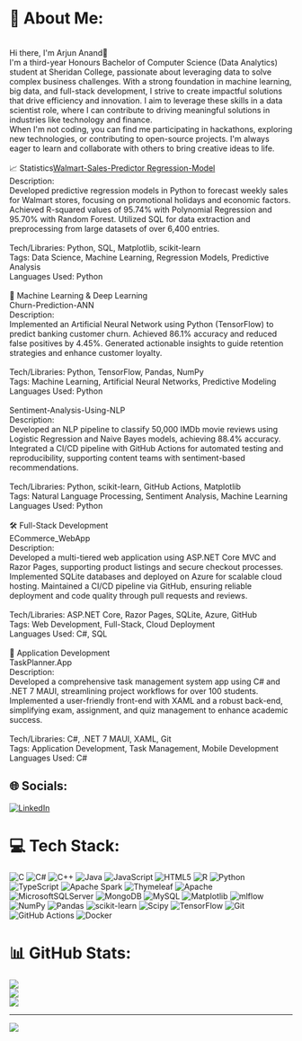 # 💫 About Me:
<br>Hi there, I'm Arjun Anand👋<br>I'm a third-year Honours Bachelor of Computer Science (Data Analytics) student at Sheridan College, passionate about leveraging data to solve complex business challenges. With a strong foundation in machine learning, big data, and full-stack development, I strive to create impactful solutions that drive efficiency and innovation. I aim to leverage these skills in a data scientist role, where I can contribute to driving meaningful solutions in industries like technology and finance.<br>When I'm not coding, you can find me participating in hackathons, exploring new technologies, or contributing to open-source projects. I'm always eager to learn and collaborate with others to bring creative ideas to life.<br><br>📈 Statistics<be>[Walmart-Sales-Predictor Regression-Model](https://github.com/arjunanxnd/Walmart-Sales-Predictor---Regression-Model)<br>Description:<br>Developed predictive regression models in Python to forecast weekly sales for Walmart stores, focusing on promotional holidays and economic factors. Achieved R-squared values of 95.74% with Polynomial Regression and 95.70% with Random Forest. Utilized SQL for data extraction and preprocessing from large datasets of over 6,400 entries.<br><br>Tech/Libraries: Python, SQL, Matplotlib, scikit-learn<br>Tags: Data Science, Machine Learning, Regression Models, Predictive Analysis<br>Languages Used: Python<br><br>🤖 Machine Learning & Deep Learning<br>Churn-Prediction-ANN<br>Description:<br>Implemented an Artificial Neural Network using Python (TensorFlow) to predict banking customer churn. Achieved 86.1% accuracy and reduced false positives by 4.45%. Generated actionable insights to guide retention strategies and enhance customer loyalty.<br><br>Tech/Libraries: Python, TensorFlow, Pandas, NumPy<br>Tags: Machine Learning, Artificial Neural Networks, Predictive Modeling<br>Languages Used: Python<br><br>Sentiment-Analysis-Using-NLP<br>Description:<br>Developed an NLP pipeline to classify 50,000 IMDb movie reviews using Logistic Regression and Naive Bayes models, achieving 88.4% accuracy. Integrated a CI/CD pipeline with GitHub Actions for automated testing and reproducibility, supporting content teams with sentiment-based recommendations.<br><br>Tech/Libraries: Python, scikit-learn, GitHub Actions, Matplotlib<br>Tags: Natural Language Processing, Sentiment Analysis, Machine Learning<br>Languages Used: Python<br><br>🛠️ Full-Stack Development<br>ECommerce_WebApp<br>Description:<br>Developed a multi-tiered web application using ASP.NET Core MVC and Razor Pages, supporting product listings and secure checkout processes. Implemented SQLite databases and deployed on Azure for scalable cloud hosting. Maintained a CI/CD pipeline via GitHub, ensuring reliable deployment and code quality through pull requests and reviews.<br><br>Tech/Libraries: ASP.NET Core, Razor Pages, SQLite, Azure, GitHub<br>Tags: Web Development, Full-Stack, Cloud Deployment<br>Languages Used: C#, SQL<br><br>📱 Application Development<br>TaskPlanner.App<br>Description:<br>Developed a comprehensive task management system app using C# and .NET 7 MAUI, streamlining project workflows for over 100 students. Implemented a user-friendly front-end with XAML and a robust back-end, simplifying exam, assignment, and quiz management to enhance academic success.<br><br>Tech/Libraries: C#, .NET 7 MAUI, XAML, Git<br>Tags: Application Development, Task Management, Mobile Development<br>Languages Used: C#


## 🌐 Socials:
[![LinkedIn](https://img.shields.io/badge/LinkedIn-%230077B5.svg?logo=linkedin&logoColor=white)](https://linkedin.com/in/anandarjun) 

# 💻 Tech Stack:
![C](https://img.shields.io/badge/c-%2300599C.svg?style=for-the-badge&logo=c&logoColor=white) ![C#](https://img.shields.io/badge/c%23-%23239120.svg?style=for-the-badge&logo=csharp&logoColor=white) ![C++](https://img.shields.io/badge/c++-%2300599C.svg?style=for-the-badge&logo=c%2B%2B&logoColor=white) ![Java](https://img.shields.io/badge/java-%23ED8B00.svg?style=for-the-badge&logo=openjdk&logoColor=white) ![JavaScript](https://img.shields.io/badge/javascript-%23323330.svg?style=for-the-badge&logo=javascript&logoColor=%23F7DF1E) ![HTML5](https://img.shields.io/badge/html5-%23E34F26.svg?style=for-the-badge&logo=html5&logoColor=white) ![R](https://img.shields.io/badge/r-%23276DC3.svg?style=for-the-badge&logo=r&logoColor=white) ![Python](https://img.shields.io/badge/python-3670A0?style=for-the-badge&logo=python&logoColor=ffdd54) ![TypeScript](https://img.shields.io/badge/typescript-%23007ACC.svg?style=for-the-badge&logo=typescript&logoColor=white) ![Apache Spark](https://img.shields.io/badge/Apache%20Spark-FDEE21?style=for-the-badge&logo=apachespark&logoColor=black) ![Thymeleaf](https://img.shields.io/badge/Thymeleaf-%23005C0F.svg?style=for-the-badge&logo=Thymeleaf&logoColor=white) ![Apache](https://img.shields.io/badge/apache-%23D42029.svg?style=for-the-badge&logo=apache&logoColor=white) ![MicrosoftSQLServer](https://img.shields.io/badge/Microsoft%20SQL%20Server-CC2927?style=for-the-badge&logo=microsoft%20sql%20server&logoColor=white) ![MongoDB](https://img.shields.io/badge/MongoDB-%234ea94b.svg?style=for-the-badge&logo=mongodb&logoColor=white) ![MySQL](https://img.shields.io/badge/mysql-4479A1.svg?style=for-the-badge&logo=mysql&logoColor=white) ![Matplotlib](https://img.shields.io/badge/Matplotlib-%23ffffff.svg?style=for-the-badge&logo=Matplotlib&logoColor=black) ![mlflow](https://img.shields.io/badge/mlflow-%23d9ead3.svg?style=for-the-badge&logo=numpy&logoColor=blue) ![NumPy](https://img.shields.io/badge/numpy-%23013243.svg?style=for-the-badge&logo=numpy&logoColor=white) ![Pandas](https://img.shields.io/badge/pandas-%23150458.svg?style=for-the-badge&logo=pandas&logoColor=white) ![scikit-learn](https://img.shields.io/badge/scikit--learn-%23F7931E.svg?style=for-the-badge&logo=scikit-learn&logoColor=white) ![Scipy](https://img.shields.io/badge/SciPy-%230C55A5.svg?style=for-the-badge&logo=scipy&logoColor=%white) ![TensorFlow](https://img.shields.io/badge/TensorFlow-%23FF6F00.svg?style=for-the-badge&logo=TensorFlow&logoColor=white) ![Git](https://img.shields.io/badge/git-%23F05033.svg?style=for-the-badge&logo=git&logoColor=white) ![GitHub Actions](https://img.shields.io/badge/github%20actions-%232671E5.svg?style=for-the-badge&logo=githubactions&logoColor=white) ![Docker](https://img.shields.io/badge/docker-%230db7ed.svg?style=for-the-badge&logo=docker&logoColor=white)
# 📊 GitHub Stats:
![](https://github-readme-stats.vercel.app/api?username=arjunanxnd&theme=dark&hide_border=false&include_all_commits=false&count_private=false)<br/>
![](https://github-readme-streak-stats.herokuapp.com/?user=arjunanxnd&theme=dark&hide_border=false)<br/>
![](https://github-readme-stats.vercel.app/api/top-langs/?username=arjunanxnd&theme=dark&hide_border=false&include_all_commits=false&count_private=false&layout=compact)

---
[![](https://visitcount.itsvg.in/api?id=arjunanxnd&icon=0&color=0)](https://visitcount.itsvg.in)

<!-- Proudly created with GPRM ( https://gprm.itsvg.in ) -->
